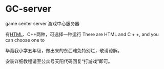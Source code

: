 # GC-server
game center server 游戏中心服务器

有[HTML](https://gitee.com/easonlee66/GC-server-html)、C++两种，可选择一种运行 There are HTML and C + +, and you can choose one to

毕竟我小学五年级，做出来的东西难免特别烂，敬请谅解。

安装详细教程请至公众号天阳代码回复“打游戏”即可。
